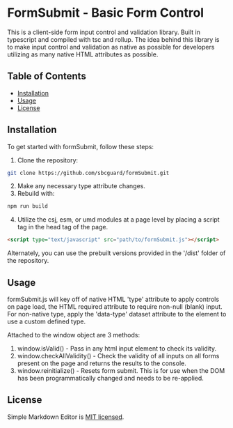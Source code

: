 # FormSubmit - Basic Form Control

This is a client-side form input control and validation library. Built in typescript and compiled with tsc and rollup.
The idea behind this library is to make input control and validation as native as possible for developers utilizing as many native HTML attributes as possible.

## Table of Contents

- [Installation](#installation)
- [Usage](#usage)
- [License](#license)

## Installation

To get started with formSubmit, follow these steps:

1. Clone the repository:

```bash
git clone https://github.com/sbcguard/formSubmit.git
```

2. Make any necessary type attribute changes.
3. Rebuild with:

```bash
npm run build
```

4. Utilize the csj, esm, or umd modules at a page level by placing a script tag in the head tag of the page.

```html
<script type="text/javascript" src="path/to/formSubmit.js"></script>
```

Alternately, you can use the prebuilt versions provided in the '/dist' folder of the repository.

## Usage

formSubmit.js will key off of native HTML 'type' attribute to apply controls on page load, the HTML required attribute to require non-null (blank) input. For non-native type, apply the 'data-type' dataset attribute to the element to use a custom defined type.<br/>

Attached to the window object are 3 methods:

1. window.isValid() - Pass in any html input element to check its validity.
2. window.checkAllValidity() - Check the validity of all inputs on all forms present on the page and returns the results to the console.
3. window.reinitialize() - Resets form submit. This is for use when the DOM has been programmatically changed and needs to be re-applied.

## License

Simple Markdown Editor is [MIT licensed](./LICENSE).
